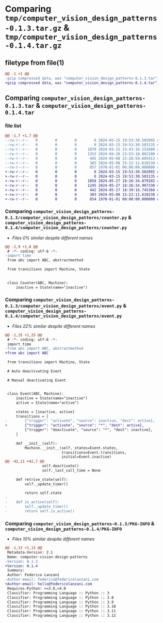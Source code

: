 # Comparing `tmp/computer_vision_design_patterns-0.1.3.tar.gz` & `tmp/computer_vision_design_patterns-0.1.4.tar.gz`

## filetype from file(1)

```diff
@@ -1 +1 @@
-gzip compressed data, was "computer_vision_design_patterns-0.1.3.tar", max compression
+gzip compressed data, was "computer_vision_design_patterns-0.1.4.tar", max compression
```

## Comparing `computer_vision_design_patterns-0.1.3.tar` & `computer_vision_design_patterns-0.1.4.tar`

### file list

```diff
@@ -1,7 +1,7 @@
--rw-r--r--   0        0        0        0 2024-03-15 19:53:30.502092 computer_vision_design_patterns-0.1.3/computer_vision_design_patterns/__init__.py
--rw-r--r--   0        0        0        0 2024-03-15 19:53:30.503135 computer_vision_design_patterns-0.1.3/computer_vision_design_patterns/alarm.py
--rw-r--r--   0        0        0     1070 2024-03-15 23:43:16.152608 computer_vision_design_patterns-0.1.3/computer_vision_design_patterns/counter.py
--rw-r--r--   0        0        0     1353 2024-04-26 23:53:10.802100 computer_vision_design_patterns-0.1.3/computer_vision_design_patterns/event.py
--rw-r--r--   0        0        0      445 2024-05-08 15:26:59.605413 computer_vision_design_patterns-0.1.3/pyproject.toml
--rw-r--r--   0        0        0      303 2024-05-08 15:22:11.610238 computer_vision_design_patterns-0.1.3/README.md
--rw-r--r--   0        0        0      857 1970-01-01 00:00:00.000000 computer_vision_design_patterns-0.1.3/PKG-INFO
+-rw-r--r--   0        0        0        0 2024-03-15 19:53:30.502092 computer_vision_design_patterns-0.1.4/computer_vision_design_patterns/__init__.py
+-rw-r--r--   0        0        0        0 2024-03-15 19:53:30.503135 computer_vision_design_patterns-0.1.4/computer_vision_design_patterns/alarm.py
+-rw-r--r--   0        0        0     1058 2024-05-27 18:26:34.879102 computer_vision_design_patterns-0.1.4/computer_vision_design_patterns/counter.py
+-rw-r--r--   0        0        0     1245 2024-05-27 18:26:34.907330 computer_vision_design_patterns-0.1.4/computer_vision_design_patterns/event.py
+-rw-r--r--   0        0        0      442 2024-05-27 18:39:16.745368 computer_vision_design_patterns-0.1.4/pyproject.toml
+-rw-r--r--   0        0        0      303 2024-05-08 15:22:11.610238 computer_vision_design_patterns-0.1.4/README.md
+-rw-r--r--   0        0        0      854 1970-01-01 00:00:00.000000 computer_vision_design_patterns-0.1.4/PKG-INFO
```

### Comparing `computer_vision_design_patterns-0.1.3/computer_vision_design_patterns/counter.py` & `computer_vision_design_patterns-0.1.4/computer_vision_design_patterns/counter.py`

 * *Files 0% similar despite different names*

```diff
@@ -1,9 +1,8 @@
 # -*- coding: utf-8 -*-
-import time
 from abc import ABC, abstractmethod
 
 from transitions import Machine, State
 
 
 class Counter(ABC, Machine):
     inactive = State(name="inactive")
```

### Comparing `computer_vision_design_patterns-0.1.3/computer_vision_design_patterns/event.py` & `computer_vision_design_patterns-0.1.4/computer_vision_design_patterns/event.py`

 * *Files 22% similar despite different names*

```diff
@@ -1,25 +1,25 @@
 # -*- coding: utf-8 -*-
 import time
-from abc import ABC, abstractmethod
+from abc import ABC
 
 from transitions import Machine, State
 
 # Auto deactivating Event
 
 # Manual deactivating Event
 
 
 class Event(ABC, Machine):
     inactive = State(name="inactive")
     active = State(name="active")
 
     states = [inactive, active]
     transitions = [
-        {"trigger": "activate", "source": inactive, "dest": active},
+        {"trigger": "activate", "source": "*", "dest": active},
         {"trigger": "deactivate", "source": "*", "dest": inactive},
     ]
 
     def __init__(self):
         Machine.__init__(self, states=Event.states,
                          transitions=Event.transitions,
                          initial=Event.inactive)
@@ -42,11 +42,7 @@
                 self.deactivate()
                 self._last_call_time = None
 
     def retrive_state(self):
         self._update_timer()
 
         return self.state
-
-    def is_active(self):
-        self._update_timer()
-        return self.is_active()
```

### Comparing `computer_vision_design_patterns-0.1.3/PKG-INFO` & `computer_vision_design_patterns-0.1.4/PKG-INFO`

 * *Files 10% similar despite different names*

```diff
@@ -1,13 +1,13 @@
 Metadata-Version: 2.1
 Name: computer-vision-design-patterns
-Version: 0.1.3
+Version: 0.1.4
 Summary: 
 Author: Federico Lanzani
-Author-email: federico@federicolanzani.com
+Author-email: hello@federicolanzani.com
 Requires-Python: >=3.8,<4.0
 Classifier: Programming Language :: Python :: 3
 Classifier: Programming Language :: Python :: 3.8
 Classifier: Programming Language :: Python :: 3.9
 Classifier: Programming Language :: Python :: 3.10
 Classifier: Programming Language :: Python :: 3.11
 Classifier: Programming Language :: Python :: 3.12
```


